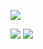 ![](http://github-profile-summary-cards.vercel.app/api/cards/profile-details?username=ssbagwe&theme=default)

![](http://github-profile-summary-cards.vercel.app/api/cards/stats?username=ssbagwe&theme=default)
![](http://github-profile-summary-cards.vercel.app/api/cards/repos-per-language?username=ssbagwe&theme=default)
